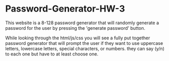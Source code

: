 # Password-Generator-HW-3

This website is a 8-128 password generator that will randomly generate a password for the user by pressing the 'generate password' button.

While looking through the html/js/css you will see a fully put together password generator that will prompt the user if they want to use uppercase letters, lowercase letters, special characters, or numbers. they can say (y/n) to each one but have to at least choose one.